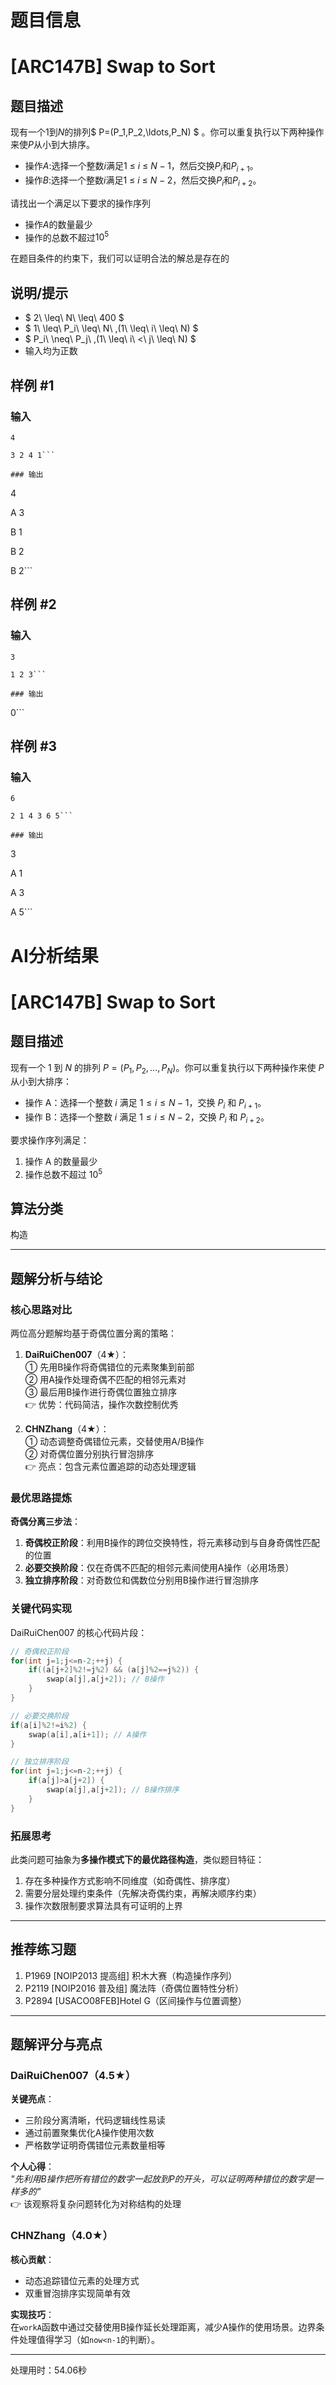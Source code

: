 # 题目信息

# [ARC147B] Swap to Sort

## 题目描述

现有一个$1$到$N$的排列$ P=(P_1,P_2,\ldots,P_N) $ 。你可以重复执行以下两种操作来使$P$从小到大排序。

- 操作$A:$选择一个整数$i$满足$1\ \leq\ i\ \leq\ N-1$，然后交换$P_i$和$P_{i+1}$。
- 操作$B:$选择一个整数$i$满足$1\ \leq\ i\ \leq\ N-2$，然后交换$P_i$和$P_{i+2}$。

请找出一个满足以下要求的操作序列
* 操作$A$的数量最少
* 操作的总数不超过$10^5$

在题目条件的约束下，我们可以证明合法的解总是存在的

## 说明/提示

- $ 2\ \leq\ N\ \leq\ 400 $
- $ 1\ \leq\ P_i\ \leq\ N\ \,(1\ \leq\ i\ \leq\ N) $
- $ P_i\ \neq\ P_j\ \,(1\ \leq\ i\ <\ j\ \leq\ N) $
- 输入均为正数

## 样例 #1

### 输入

```
4

3 2 4 1```

### 输出

```
4

A 3

B 1

B 2

B 2```

## 样例 #2

### 输入

```
3

1 2 3```

### 输出

```
0```

## 样例 #3

### 输入

```
6

2 1 4 3 6 5```

### 输出

```
3

A 1

A 3

A 5```

# AI分析结果



# [ARC147B] Swap to Sort

## 题目描述

现有一个 $1$ 到 $N$ 的排列 $P=(P_1,P_2,\ldots,P_N)$。你可以重复执行以下两种操作来使 $P$ 从小到大排序：

- 操作 A：选择一个整数 $i$ 满足 $1 \leq i \leq N-1$，交换 $P_i$ 和 $P_{i+1}$。
- 操作 B：选择一个整数 $i$ 满足 $1 \leq i \leq N-2$，交换 $P_i$ 和 $P_{i+2}$。

要求操作序列满足：
1. 操作 A 的数量最少
2. 操作总数不超过 $10^5$

## 算法分类
构造

---

## 题解分析与结论

### 核心思路对比
两位高分题解均基于奇偶位置分离的策略：
1. **DaiRuiChen007**（4★）：  
   ① 先用B操作将奇偶错位的元素聚集到前部  
   ② 用A操作处理奇偶不匹配的相邻元素对  
   ③ 最后用B操作进行奇偶位置独立排序  
   👉 优势：代码简洁，操作次数控制优秀

2. **CHNZhang**（4★）：  
   ① 动态调整奇偶错位元素，交替使用A/B操作  
   ② 对奇偶位置分别执行冒泡排序  
   👉 亮点：包含元素位置追踪的动态处理逻辑

### 最优思路提炼
**奇偶分离三步法**：  
1. **奇偶校正阶段**：利用B操作的跨位交换特性，将元素移动到与自身奇偶性匹配的位置  
2. **必要交换阶段**：仅在奇偶不匹配的相邻元素间使用A操作（必用场景）  
3. **独立排序阶段**：对奇数位和偶数位分别用B操作进行冒泡排序  

### 关键代码实现
DaiRuiChen007 的核心代码片段：
```cpp
// 奇偶校正阶段
for(int j=1;j<=n-2;++j) {
    if((a[j+2]%2!=j%2) && (a[j]%2==j%2)) {
        swap(a[j],a[j+2]); // B操作
    }
}

// 必要交换阶段
if(a[i]%2!=i%2) {
    swap(a[i],a[i+1]); // A操作
}

// 独立排序阶段
for(int j=1;j<=n-2;++j) {
    if(a[j]>a[j+2]) {
        swap(a[j],a[j+2]); // B操作排序
    }
}
```

### 拓展思考
此类问题可抽象为**多操作模式下的最优路径构造**，类似题目特征：
1. 存在多种操作方式影响不同维度（如奇偶性、排序度）
2. 需要分层处理约束条件（先解决奇偶约束，再解决顺序约束）
3. 操作次数限制要求算法具有可证明的上界

---

## 推荐练习题
1. P1969 [NOIP2013 提高组] 积木大赛（构造操作序列）
2. P2119 [NOIP2016 普及组] 魔法阵（奇偶位置特性分析）
3. P2894 [USACO08FEB]Hotel G（区间操作与位置调整）

---

## 题解评分与亮点

### DaiRuiChen007（4.5★）
**关键亮点**：
- 三阶段分离清晰，代码逻辑线性易读
- 通过前置聚集优化A操作使用次数
- 严格数学证明奇偶错位元素数量相等

**个人心得**：  
_"先利用B操作把所有错位的数字一起放到P的开头，可以证明两种错位的数字是一样多的"_  
👉 该观察将复杂问题转化为对称结构的处理

### CHNZhang（4.0★）
**核心贡献**：
- 动态追踪错位元素的处理方式
- 双重冒泡排序实现简单有效

**实现技巧**：  
在`workA`函数中通过交替使用B操作延长处理距离，减少A操作的使用场景。边界条件处理值得学习（如`now<n-1`的判断）。

---
处理用时：54.06秒
